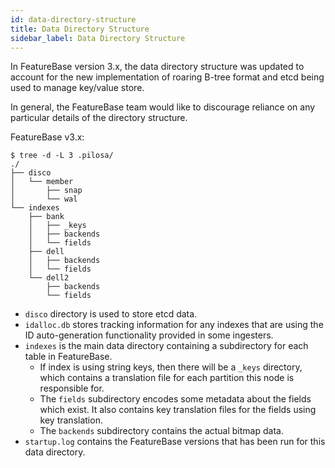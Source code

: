 ```yaml
---
id: data-directory-structure
title: Data Directory Structure
sidebar_label: Data Directory Structure
---
```


In FeatureBase version 3.x, the data directory structure was updated to account for the new implementation of roaring B-tree format and etcd being used to manage key/value store. 

In general, the FeatureBase team would like to discourage reliance on any particular details of the directory structure.

FeatureBase v3.x:
```
$ tree -d -L 3 .pilosa/
./
├── disco
│   └── member
│       ├── snap
│       └── wal
└── indexes
    ├── bank
    │   ├── _keys
    │   ├── backends
    │   └── fields
    ├── dell
    │   ├── backends
    │   └── fields
    └── dell2
        ├── backends
        └── fields
```

 - `disco` directory is used to store etcd data.
 - `idalloc.db` stores tracking information for any indexes that are using the ID auto-generation functionality provided in some ingesters. 
 - `indexes` is the main data directory containing a subdirectory for each table in FeatureBase. 
    - If index is using string keys, then there will be a `_keys` directory, which contains a translation file for each partition this node is responsible for. 
    - The `fields` subdirectory encodes some metadata about the fields which exist. It also contains key translation files for the fields using key translation.
    - The `backends` subdirectory contains the actual bitmap data.
- `startup.log` contains the FeatureBase versions that has been run for this data directory.




